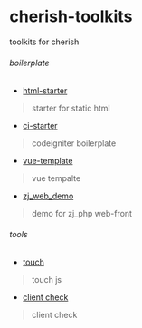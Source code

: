 # cherish-toolkits
toolkits for cherish

###### boilerplate

- [html-starter](https://github.com/xieQin/Html-starter)
> starter for static html

- [ci-starter](https://github.com/xieQin/ci-php-starter)
> codeigniter boilerplate

- [vue-template](https://github.com/xieQin/vue-template)
> vue tempalte

- [zj_web_demo](https://github.com/xieQin/zj_web_demo)
> demo for zj_php web-front

###### tools

- [touch](https://github.com/xieQin/cherish-touch)
> touch js

- [client check](https://github.com/xieQin/cherish-client)
> client check
